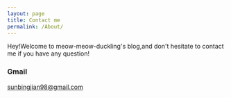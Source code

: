 ```yaml
---
layout: page
title: Contact me
permalink: /About/
---
```


Hey!Welcome to meow-meow-duckling's blog,and don't hesitate to contact me if you have any question!

### Gmail

[sunbingjian98@gmail.com](mailto:email@domain.com)
